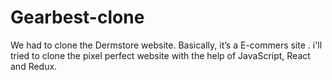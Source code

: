 # Gearbest-clone

We had to clone the Dermstore website. Basically, it’s a E-commers site . i'll tried to clone the pixel perfect website with the help of JavaScript, React and Redux.

